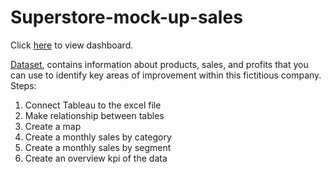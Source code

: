 # Superstore-mock-up-sales
Click [here](https://public.tableau.com/views/Superstore_16770600436860/Dashboard1?:language=en-US&:display_count=n&:origin=viz_share_link) to view dashboard.

[Dataset](https://public.tableau.com/app/sample-data/sample_-_superstore.xls), contains information about products, sales, and profits that you can use to identify key areas of improvement within this fictitious company.
Steps:
1. Connect Tableau to the excel file
2. Make relationship between tables
3. Create a map
4. Create a monthly sales by category
5. Create a monthly sales by segment
6. Create an overview kpi of the data
